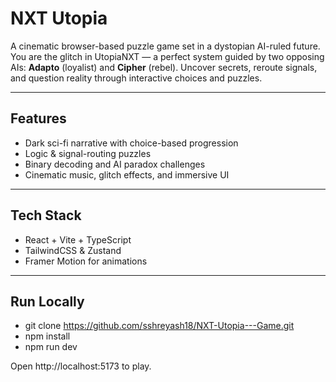 # NXT Utopia

A cinematic browser-based puzzle game set in a dystopian AI-ruled future. You are the glitch in UtopiaNXT — a perfect system guided by two opposing AIs: **Adapto** (loyalist) and **Cipher** (rebel). Uncover secrets, reroute signals, and question reality through interactive choices and puzzles.

---

## Features

- Dark sci-fi narrative with choice-based progression  
- Logic & signal-routing puzzles  
- Binary decoding and AI paradox challenges  
- Cinematic music, glitch effects, and immersive UI

---

## Tech Stack

- React + Vite + TypeScript  
- TailwindCSS & Zustand  
- Framer Motion for animations

---

## Run Locally

- git clone https://github.com/sshreyash18/NXT-Utopia---Game.git
- npm install
- npm run dev

Open http://localhost:5173 to play.
